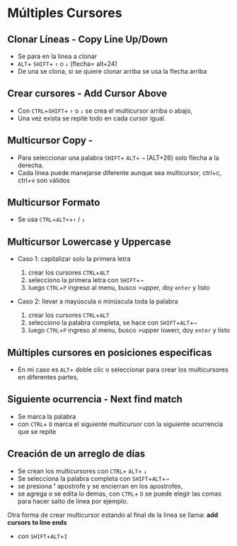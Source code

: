 # Múltiples Cursores

## Clonar Líneas - Copy Line Up/Down

- Se para en la linea a clonar
- `ALT`+ `SHIFT`+ `↑` o `↓`  (flecha= alt+24)
- De una se clona, si se quiere clonar arriba se usa la flecha arriba

## Crear cursores - Add Cursor Above

- Con `CTRL`+`SHIFT`+ `↑` o `↓` se crea el multicursor arriba o abajo,
- Una vez exista se repite todo en cada cursor igual.

## Multicursor Copy - 

- Para seleccionar una palabra `SHIFT`+ `ALT`+ `→`   (ALT+26) solo flecha a la derecha.
- Cada linea puede manejarse diferente aunque sea multicursor, ctrl+c, ctrl+v son válidos

## Multicursor Formato 

- Se usa `CTRL`+`ALT+`+`↑` / `↓`

## Multicursor Lowercase y Uppercase

- Caso 1: capitalizar solo la primera letra
    1. crear los cursores `CTRL`+`ALT`
    2. selecciono la primera letra con `SHIFT`+`→`
    3. luego `CTRL`+`P` ingreso al menu, busco >upper, doy `enter` y listo

- Caso 2: llevar a mayúscula o minúscula toda la palabra
    1. crear los cursores `CTRL`+`ALT`
    2. selecciono la palabra completa, se hace con `SHIFT`+`ALT`+`→`
    3. luego `CTRL`+`P` ingreso al menu, busco >upper  lowerr, doy `enter` y listo

## Múltiples cursores en posiciones especificas

- En mi caso es `ALT`+ doble clic o seleccionar para crear los multicursores en diferentes partes,

## Siguiente ocurrencia - Next find match

- Se marca la palabra
- con `CTRL`+ `D` marca el siguiente multicursor con la siguiente ocurrencia que se repite

## Creación de un arreglo de días

- Se crean los multicursores con `CTRL`+ `ALT`+ `↓`
- Se selecciona la palabra completa con `SHIFT`+`ALT`+`→`
- se presiona **'** apostrofe y se encierran en los apostrofes,
- se agrega o se edita lo demas, con `CTRL`+ `D` se puede elegir las comas para hacer salto de linea por ejemplo.

Otra forma de crear multicursor estando al final de la linea se llama: **add cursors to line ends**
- con `SHIFT`+`ALT`+`I`

